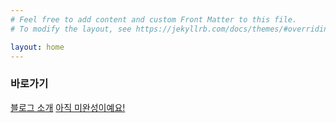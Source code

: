 ```yaml
---
# Feel free to add content and custom Front Matter to this file.
# To modify the layout, see https://jekyllrb.com/docs/themes/#overriding-theme-defaults

layout: home
---
```


### 바로가기

[블로그 소개](https://chibi-chichi.github.io/about/)
[아직 미완성이예요!]()
